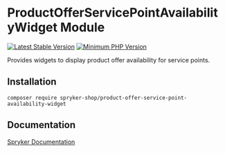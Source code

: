 # ProductOfferServicePointAvailabilityWidget Module
[![Latest Stable Version](https://poser.pugx.org/spryker-shop/product-offer-service-point-availability-widget/v/stable.svg)](https://packagist.org/packages/spryker-shop/product-offer-service-point-availability-widget)
[![Minimum PHP Version](https://img.shields.io/badge/php-%3E%3D%208.2-8892BF.svg)](https://php.net/)

Provides widgets to display product offer availability for service points.

## Installation

```
composer require spryker-shop/product-offer-service-point-availability-widget
```

## Documentation

[Spryker Documentation](https://docs.spryker.com)
